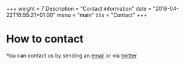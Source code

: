+++
weight = 7
Description = "Contact information"
date = "2018-04-22T16:55:21+01:00"
menu = "main"
title = "Contact"
+++

# How to contact
You can contact us by sending an [email](mailto:ocl18@easychair.org) or via
[twitter](https://twitter.com/oclworkshop)
